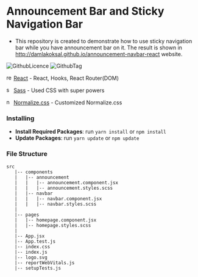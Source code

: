 # Announcement Bar and Sticky Navigation Bar

- This repository is created to demonstrate how to use sticky navigation bar while you have announcement bar on it. The result is shown in http://damlakoksal.github.io/announcement-navbar-react website.

![GithubLicence](https://img.shields.io/github/license/damlakoksal/announcement-navbar-react)
![GithubTag](https://img.shields.io/github/v/tag/damlakoksal/announcement-navbar-react)

<img src="https://cdn.jsdelivr.net/npm/simple-icons@3.0.1/icons/react.svg" alt="reactjs" height="15" width="15" />&nbsp;[React](http://reactjs.org) - React, Hooks, React Router(DOM)

<img src="https://cdn.jsdelivr.net/npm/simple-icons@3.0.1/icons/sass.svg" alt="sass" height="15" width="15" />&nbsp;[Sass](https://sass-lang.com) - Used CSS with super powers

<img src="https://necolas.github.io/normalize.css/logo.svg" alt="normalizecss" height="15" width="15" />&nbsp;[Normalize.css](https://necolas.github.io/normalize.css/) - Customized Normalize.css

### Installing

- **Install Required Packages**: run `yarn install` or `npm install`
- **Update Packages**: run `yarn update` or `npm update`

### File Structure

```
src
   |-- components
   |   |-- announcement
   |   |   |-- announcement.component.jsx
   |   |   |-- announcement.styles.scss
   |   |-- navbar
   |   |   |-- navbar.component.jsx
   |   |   |-- navbar.styles.scss
   |
   |-- pages
   |   |-- homepage.component.jsx
   |   |-- homepage.styles.scss
   |
   |-- App.jsx
   |-- App.test.js
   |-- index.css
   |-- index.js
   |-- logo.svg
   |-- reportWebVitals.js
   |-- setupTests.js
```

